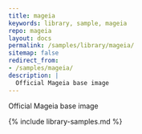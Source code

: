 ```yaml
---
title: mageia
keywords: library, sample, mageia
repo: mageia
layout: docs
permalink: /samples/library/mageia/
sitemap: false
redirect_from:
- /samples/mageia/
description: |
  Official Mageia base image
---
```


Official Mageia base image


{% include library-samples.md %}

